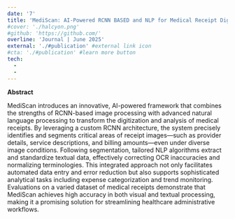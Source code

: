 ```yaml
---
date: '7'
title: 'MediScan: AI-Powered RCNN BASED and NLP for Medical Receipt Digitization and Analysis'
#cover: './halcyon.png'
#github: 'https://github.com/'
overline: 'Journal | June 2025'
external: './#publication' #external link icon
#cta: './#publication' #learn more button
tech:
  -
  -
---
```


**Abstract**

MediScan introduces an innovative, AI-powered framework that combines the strengths of RCNN-based image processing with advanced natural language processing to transform the digitization and analysis of medical receipts. By leveraging a custom RCNN architecture, the system precisely identifies and segments critical areas of receipt images—such as provider details, service descriptions, and billing amounts—even under diverse image conditions. Following segmentation, tailored NLP algorithms extract and standardize textual data, effectively correcting OCR inaccuracies and normalizing terminologies. This integrated approach not only facilitates automated data entry and error reduction but also supports sophisticated analytical tasks including expense categorization and trend monitoring. Evaluations on a varied dataset of medical receipts demonstrate that MediScan achieves high accuracy in both visual and textual processing, making it a promising solution for streamlining healthcare administrative workflows.
